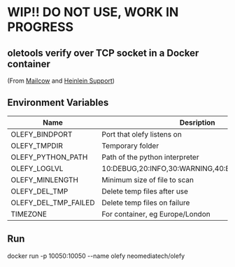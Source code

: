# WIP!!  DO NOT USE, WORK IN PROGRESS
## oletools verify over TCP socket in a Docker container

(From [Mailcow](https://github.com/mailcow/mailcow-dockerized/tree/master/data/Dockerfiles/olefy) and [Heinlein Support](https://github.com/HeinleinSupport/olefy))

## Environment Variables
| Name                 | Desription                             | Default     |
| -------------------- | -------------------------------------- | ----------- |
| OLEFY_BINDPORT       | Port that olefy listens on             | 10050       |
| OLEFY_TMPDIR         | Temporary folder                       | /tmp        |
| OLEFY_PYTHON_PATH    | Path of the python interpreter    | /usr/bin/python3 |
| OLEFY_LOGLVL         | 10:DEBUG,20:INFO,30:WARNING,40:ERROR,50:CRITICAL | 20|
| OLEFY_MINLENGTH      | Minimum size of file to scan           | 500         |
| OLEFY_DEL_TMP        | Delete temp files after use            | 1           |
| OLEFY_DEL_TMP_FAILED | Delete temp files on failure           | 1           |
| TIMEZONE             | For container, eg Europe/London        | unset       |

## Run
docker run -p 10050:10050 --name olefy neomediatech/olefy
